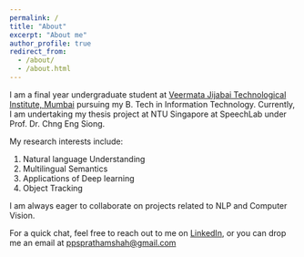 ```yaml
---
permalink: /
title: "About"
excerpt: "About me"
author_profile: true
redirect_from: 
  - /about/
  - /about.html
---
```


I am a final year undergraduate student at [Veermata Jijabai Technological Institute, Mumbai](https://vjti.ac.in/) pursuing my B. Tech in Information Technology. Currently, I am undertaking my thesis project at NTU Singapore at SpeechLab under Prof. Dr. Chng Eng Siong.

My research interests include:
1. Natural language Understanding
2. Multilingual Semantics
3. Applications of Deep learning
4. Object Tracking

I am always eager to collaborate on projects related to NLP and Computer Vision.

For a quick chat, feel free to reach out to me on [LinkedIn](https://www.linkedin.com/in/shahpratham/), or you can drop me an email at [ppsprathamshah@gmail.com](mailto:ppsprathamshah@gmail.com)
